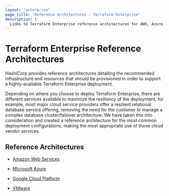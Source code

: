 ```yaml
---
layout: "enterprise"
page_title: "Reference Architectures - Terraform Enterprise"
description: |-
  Links to Terraform Enterprise reference architectures for AWS, Azure, Google Cloud Platform, and VMware.
---
```


# Terraform Enterprise Reference Architectures

HashiCorp provides reference architectures detailing the recommended
infrastructure and resources that should be provisioned in order to
support a highly-available Terraform Enterprise deployment.

Depending on where you choose to deploy Terraform Enterprise,
there are different services available to maximize the resiliency of
the deployment, for example, most major cloud service providers offer
a resilient relational database service offering, removing the need
for the customer to manage a complex database cluster/failover
architecture. We have taken this into consideration and created a
reference architecture for the most common deployment configurations,
making the most appropriate use of those cloud vendor services.

## Reference Architectures

- [Amazon Web Services](./aws.html)

- [Microsoft Azure](./azure.html)

- [Google Cloud Platform](./gcp.html)

- [VMware](./vmware.html)
